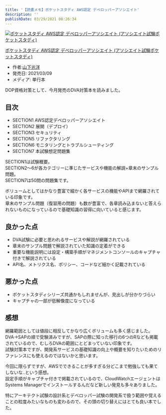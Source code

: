 ```yaml
---
title: '【読書メモ】ポケットスタディ AWS認定 デベロッパーアソシエイト'
description: ''
publishDate: 03/29/2021 08:26:34
---
```

<p><div class="hatena-asin-detail"><a href="https://www.amazon.co.jp/exec/obidos/ASIN/4798063401/hatena-blog-22/"><img src="https://m.media-amazon.com/images/I/51PGtERBRwL.jpg" class="hatena-asin-detail-image" alt="ポケットスタディ AWS認定 デベロッパーアソシエイト (アソシエイト試験ポケットスタディ)" title="ポケットスタディ AWS認定 デベロッパーアソシエイト (アソシエイト試験ポケットスタディ)"></a><div class="hatena-asin-detail-info"><p class="hatena-asin-detail-title"><a href="https://www.amazon.co.jp/exec/obidos/ASIN/4798063401/hatena-blog-22/">ポケットスタディ AWS認定 デベロッパーアソシエイト (アソシエイト試験ポケットスタディ)</a></p><ul><li><span class="hatena-asin-detail-label">作者:</span><a href="http://d.hatena.ne.jp/keyword/%BB%B3%B2%BC%B8%F7%CD%CE" class="keyword">山下光洋</a></li><li><span class="hatena-asin-detail-label">発売日:</span> 2021/03/09</li><li><span class="hatena-asin-detail-label">メディア:</span> 単行本</li></ul></div><div class="hatena-asin-detail-foot"></div></div></p>

<p>DOP資格対策として、今月発売のDVA対策本を読みました。</p>

<h2>目次</h2>

<ul>
<li>SECTION1 AWS認定デベロッパーアソシエイト</li>
<li>SECTION2 展開（デプロイ）</li>
<li>SECTION3 セキュリティ</li>
<li>SECTION5 リファクタリング</li>
<li>SECTION6 モニタリングとトラブルシューティング</li>
<li>SECTION7 本試験想定問題集</li>
</ul>


<p>SECTION1は試験概要。<br />
SECTION2〜6が各カテゴリーに準じたサービスや機能の解説+章末のサンプル問題。<br />
SECTION7は50問の問題集です。</p>

<p>ボリュームとしてはかなり豊富で細かく各サービスの機能やAPIまで網羅されている印象です。<br />
章末のサンプル問題（復習用の問題）も数が豊富で、各章読み込まないと答えられないものになっているので基礎知識の習得に向いていると感じます。</p>

<h2>良かった点</h2>

<ul>
<li>DVA試験に必要と思われるサービスや解説が網羅されている</li>
<li>章末のサンプル問題で解説されていた知識の定着ができる</li>
<li>重要な機能説明には設定・構築手順がマネジメントコンソールのキャプチャ付きで解説されている</li>
<li>API名、メトリクス名、ポリシー、コードなど細かく記載されている</li>
</ul>


<h2>悪かった点</h2>

<ul>
<li>ポケットスタディシリーズ共通かもしれませんが、見出しが分かりづらい</li>
<li>キャプチャの一部が低解像度になっている</li>
</ul>


<h2>感想</h2>

<p>網羅範囲としては値段に相反してかなり広くボリュームも多く感じました。<br />
DVA→SAPの順で受験済みですが、SAPの際に知った移行の6つのRなども掲載されているので、むしろDVAの範囲にとどまっていない印象です。<br />
試験対策本ですが、開発系サービスの基礎知識の向上や概要を知りたいためのリファレンスにも使えるのではないかと思います。</p>

<p>今回に限らずですが、AWSでできることが多すぎる分どこまで勉強しても果てしないな..という感想。<br />
設定手順がキャプチャ付きで掲載されているので、CloudWatchエージェントはSystems Managerでインストールするんだなど新しい発見も多々ありました。</p>

<p>特にアーキテクト試験の設計系とデベロッパー試験の開発系で扱う範囲や覚えることの粒度みたいなものも変わるので、その頭の切り替えにはとても良い本でした。</p>

